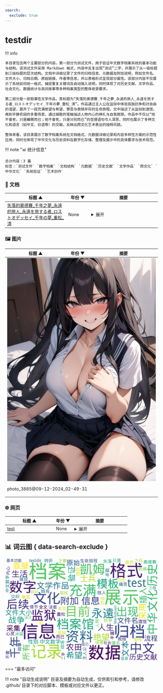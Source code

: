 ```yaml
---
search:
  exclude: true
---
```


# testdir


!!! info

    本目录包含两个主要部分的内容。第一部分为测试文件，用于验证中文数字档案系统的基本功能与结构。该测试文件采用 Markdown 格式，内容中反复出现“测试”二字，并展示了从一级标题到三级标题的层次结构。文档中详细记录了文件的归档信息、元数据及附加说明，例如文件名、文件大小、归档日期、原始链接、作者等信息，并以表格形式呈现部分属性。该部分内容不仅展示了系统如何统一格式、捕捉重复关键词及自动插入说明，同时体现了对历史文献、文学作品、社会文化、数据统计与民间故事等多种档案类型的整体收录要求。
    
    第二部分是一部叙事性文学作品，其标题为“失落的奧德賽_千年之夢_永遠的旅人_永遠を旅する者_ロストオデッセイ_千年の夢_重松_清”。作品通过主人公在监狱中体验孤独抗争和对自由的渴望，展开了一段充满绝望与希望、罪恶与救赎并存的生命旅程。文中描述了从监狱到酒馆，再到平静农田的多重场景，通过细致的笔触描述人物内心的挣扎与自我救赎。作品中不仅以“他不會老，只是離開而已；他不會死，只是分別而已”的哲理语句令人深思，同时也展示了多种文化和语言（如中文、日语等）的交融，反映出跨文化艺术表达的独特风貌。
    
    整体来看，该目录展示了数字档案系统在文档格式、元数据详细记录和内容多样性方面的示范性应用，同时也体现了中华文化与历史资料在数字化存储、整理及展示中的具体要求与技术规范。



!!! note "📊 统计信息"

    总计内容：3 篇
    标签：`测试文件` `数字档案` `文档结构` `元数据` `历史文献` `文学作品` `跨文化` `中华文化` `系统验证` `艺术创作`



### 📄 文档

<table>
<thead><tr>
<th style="width: 40%" data-sortable="true" data-sort-direction="asc" data-sort-type="text">标题 ▲</th>
<th style="width: 15%" data-sortable="true" data-sort-direction="desc" data-sort-type="year">年份 ▼</th>
<th style="width: 45%">摘要</th>
</tr></thead>
<tbody>
<tr data-name="失落的奧德賽_千年之夢_永遠的旅人_永遠を旅する者_ロストオデッセイ_千年の夢_重松_清" data-year="None" data-date="2025-02-26">
                <td><a href="失落的奧德賽_千年之夢_永遠的旅人_永遠を旅する者_ロストオデッセイ_千年の夢_重松_清_page" class="md-button">失落的奧德賽_千年之夢_永遠的旅人_永遠を旅する者_ロストオデッセイ_千年の夢_重松_清</a></td>
                <td class="year-cell">None</td>
                <td class="description-cell"><details markdown>
                    <summary>展开</summary>
                    <div class="description">
                        本文是一部文风独特的叙事性文学作品，全文通过主人公凱姆在监狱中的孤独抗争以及与其他人物之间的邂逅，描绘了一个充满绝望与希望、罪恶与救赎冲突交织的人生旅程。文中开篇以“失落的奧德賽 千年之夢 永遠的旅人 永遠を旅する者 ロストオデッセイ 千年の夢 重松 清”等文字点题，显示出不同语言和文化元素的交融。故事一开始便将读者带入那个充满压抑与痛苦的监狱，主人公被编号为“８号”，在严苛的铁栏杆与冷漠的看守之间不断地撞击身体与心灵。在这种近乎机械般重复的抗争中，他虽然知道自己的努力可能毫无结果，但内心深处那股不停翻滚的冲动和对自由的渴望却始终未曾熄灭。作者用细腻的笔触描绘了他撞击铁门时所感受到的钝痛，以及在囚禁环境下时间如何变得麻木而缓慢的过程，展现出一种对时间流逝的独到感受，仿佛生命在重复的动作中定格，又在细微处孕育着改变的契机。

情节的另一转折带领读者走进了喧闹但又充满悲情的酒馆场景。在这里，凱姆与一名经历了残酷战争的现役士兵邂逅，对方在备受内心煎熬的同时，也流露出对家人的思念和对未来归途的无限恐惧。士兵手中那块被称为“罪孽之石”的宝石原石，随着每一次杀戮逐渐黯淡无光，成为他内心罪恶与绝望的象征，而这件物品的变化清晰地映射出他心理的变化。两人短暂而意味深长的对话中，既有对战争罪孽的深沉自责，也有对生存本能的无奈认命，凱姆那句“他不會老，只是離開而已；他不會死，只是分別而已”，更是令人深思的生命哲理的体现。士兵对归家的期盼与对自己杀戮行为的谴责交织在一起，使整个场景充满了悲剧色彩和人性反思的浓重气息。

而在故事的后半部分，情节再次发生转折，凱姆走出酒馆进入平静而劳作的农田。稻谷与蔬菜的生长、晚钟的响起和送葬队伍的到来，构成了一幅静谧而又充满隐喻的画面，象征着在经历了无尽的痛苦与纷争后，寻求平凡生活的可能。面对大嬸热情且充满人情味的邀请，凱姆仿佛在漫长的旅途中获得了一丝久违的温暖与希望，从监狱的束缚到农田的劳作，文本以细致的写实手法表现出人在绝境中对新生活的期许与向往。整部作品用丰富的细节与对话，刻画了人物内心世界的挣扎和成长，展现了一幅由监狱到战场再到农田的人生缩影，既有激烈的冲突与自我对抗，也有平和的沉思与生活的温情。
                        <br>年份：None
                        <br>收录日期：2025-02-26
                    </div>
                </details></td>
            </tr>
</tbody>
</table>


### 🖼️ 图片

<table>
<thead><tr>
<th style="width: 40%" data-sortable="true" data-sort-direction="asc" data-sort-type="text">标题 ▲</th>
<th style="width: 15%" data-sortable="true" data-sort-direction="desc" data-sort-type="year">年份 ▼</th>
<th style="width: 45%">摘要</th>
</tr></thead>
<tbody>
<tr class="image-row">
                <td colspan="3">
                    <div class="image-item">
                        <img src="photo_3885@09-12-2024_02-49-31.jpg" alt="photo_3885@09-12-2024_02-49-31" />
                        <p>photo_3885@09-12-2024_02-49-31</p>
                    </div>
                </td>
            </tr>
</tbody>
</table>


### 🌐 网页

<table>
<thead><tr>
<th style="width: 40%" data-sortable="true" data-sort-direction="asc" data-sort-type="text">标题 ▲</th>
<th style="width: 15%" data-sortable="true" data-sort-direction="desc" data-sort-type="year">年份 ▼</th>
<th style="width: 45%">摘要</th>
</tr></thead>
<tbody>
<tr data-name="test" data-year="None" data-date="2025-02-26">
                <td><a href="test" class="md-button">test</a></td>
                <td class="year-cell">None</td>
                <td class="description-cell"><details markdown>
                    <summary>展开</summary>
                    <div class="description">
                        该文件为跨性别中文数字档案馆归档整理的测试文件，文件位于目录 ./testdir/test.md，主要用于验证中文数字档案系统的基本功能与结构。文件采用 Markdown 格式，内含多个层次的标题和段落，文本中重复出现“测试”二字，旨在展示系统中标题和摘要的显示效果以及元数据的记录方式。全文开头以“# 测试”作为一级标题，接着是两级及三级标题，呈现出一个典型的文档构架。此外，文件中还包含一部分由系统自动插入的说明内容，明确指出“所有模板现已采用中文”，“为一般档案系统而设计”，并强调了系统收录中华文化与历史相关内容的宗旨，涵盖历史文献、文学作品、社会文化、数据统计、真实记录以及民间故事等方面。文件中还嵌入了一个摘要与附加信息的部分，其中摘要部分标记为“该文件为跨性别中文数字档案馆整理的一份测试文档，存放于目录 ./测试/testdir/test.md，其内容通过 Markdown 格式展示了层次分明的结构，包含一级标题 '# 测试'、二级标题 '## 测试' 和三级标题 '### 测试'。文档正文详细描述了数字档案系统中的格式及构建方式，整体上体现了旨在验证中文数字档案系统基本功能与结构的意图。文本中明确展现了所有模板现已采用中文、为一般档案系统设计的说明，从而体现了系统在采集、分类和记录中华文化与历史资料方面所必须遵循的格式规范。文件不仅展示了如何通过嵌入摘要及附加信息来记录文件相关数据，而且在文中插入的专用标记（如 tcd_abstract 与 tcd_abstract_end）中详细列举了文档的归档信息，包括文件名、文件大小、归档日期、原始链接、作者、地区、日期以及标签等部分。文中提及的摘要部分虽以“[Unknown description(update needed)]”说明目前摘要信息需要更新，但这一测试内容已经充分展示了系统如何捕捉并整理多层级信息，包括反复出现的“测试”二字作为文档内容的一部分，证明系统能够处理和展示重复出现的关键词和符号。文档中还出现了一个附加信息的表格，其中记录了该文件的基本属性，如文件名 test.md、文件大小 307 bytes，同时标注了部分待更新的字段如归档日期与原始链接。文件内的叙述不仅涉及档案的基本操作流程，还表明在实际运用中文档案系统时如何进行数据的精细标注与文档的统一格式展示，其结构和内容均为后续正式文档整理提供了重要参考。文中亦强调数字档案馆在采集和整理中华文化历史资料过程中，对历史文献、文学作品、社会文化、数据统计、真实记录以及民间故事等不同类型资料的全面收录要求，显示了对中华历史文化传承与数字储存技术结合的深刻理解。这份测试资料在展示数字化存储、自动插入说明和多层信息整合操作的同时，也验证了系统对文档元数据记录、归档信息补充以及后续更新流程的规范性。整份文档的信息丰富而细致，展示了数字档案系统在处理中文文献资料时对格式、结构和信息完整性的高度重视，是一份具有示范意义的测试文档。”，表明目前摘要内容尚未完善或需要更新。与此同时，附加信息部分通过表格的形式列出了与文件相关的核心属性，例如文件名、文件大小、归档日期、原始链接、作者、地区、日期和标签等，但大部分信息目前均标注为“Unknown”或“update needed”，显示出该文件正处于初期测试阶段，部分元数据待补充。文中“本文由跨性别中文数字档案馆归档整理，仅供浏览。版权归原作者所有。”的声明，进一步提示此文件既具有测试性质也体现了档案整理的正规流程。同时，该文件也展示了如何在档案系统中对历史文献和文化文件进行数字化存储和组织排列，尽管目前只有测试信息，但整体结构和格式均为后续正式档案文件所模仿。该文档充分体现了数字档案馆在采集和整理中华文化历史资料过程中对于格式统一、内容分类和元数据详细记录的要求，尽管目前数据和相关信息尚未完善，但作为模板文件，它为后续实际资料的归档和展示提供了技术和格式上的参考依据。
                        <br>年份：None
                        <br>收录日期：2025-02-26
                    </div>
                </details></td>
            </tr>
</tbody>
</table>


## 📊 词云图 { data-search-exclude }

![词云图](abstracts_wordcloud.png)


<script>
const sortFunctions = {
    year: (a, b, direction) => {
        a = a === '未知' ? '0000' : a;
        b = b === '未知' ? '0000' : b;
        return direction === 'desc' ? b.localeCompare(a) : a.localeCompare(b);
    },
    count: (a, b, direction) => {
        const aNum = parseInt(a.match(/\d+/)?.[0] || '0');
        const bNum = parseInt(b.match(/\d+/)?.[0] || '0');
        return direction === 'desc' ? bNum - aNum : aNum - bNum;
    },
    text: (a, b, direction) => {
        return direction === 'desc' 
            ? b.localeCompare(a, 'zh-CN') 
            : a.localeCompare(b, 'zh-CN');
    }
};

document.addEventListener('DOMContentLoaded', function() {
    document.querySelectorAll('th[data-sortable="true"]').forEach(th => {
        th.style.cursor = 'pointer';
        th.addEventListener('click', () => sortTable(th));
        
        if (th.getAttribute('data-sort-direction')) {
            sortTable(th, true);
        }
    });
});

function sortTable(th, isInitial = false) {
    const table = th.closest('table');
    const tbody = table.querySelector('tbody');
    const colIndex = Array.from(th.parentNode.children).indexOf(th);
    
    // Store original rows with their sort values
    const rowsWithValues = Array.from(tbody.querySelectorAll('tr')).map(row => ({
        element: row,
        value: row.children[colIndex].textContent.trim(),
        html: row.innerHTML
    }));
    
    // Toggle or set initial sort direction
    const currentDirection = th.getAttribute('data-sort-direction');
    const direction = isInitial ? currentDirection : (currentDirection === 'desc' ? 'asc' : 'desc');
    
    // Update sort indicators
    th.closest('tr').querySelectorAll('th').forEach(header => {
        if (header !== th) {
            header.textContent = header.textContent.replace(/ [▼▲]$/, '');
            header.removeAttribute('data-sort-direction');
        }
    });
    
    th.textContent = th.textContent.replace(/ [▼▲]$/, '') + (direction === 'desc' ? ' ▼' : ' ▲');
    th.setAttribute('data-sort-direction', direction);
    
    // Get sort function based on column type
    const sortType = th.getAttribute('data-sort-type') || 'text';
    const sortFn = sortFunctions[sortType] || sortFunctions.text;
    
    // Sort rows
    rowsWithValues.sort((a, b) => sortFn(a.value, b.value, direction));
    
    // Clear and rebuild tbody
    tbody.innerHTML = '';
    rowsWithValues.forEach(row => {
        const tr = document.createElement('tr');
        tr.innerHTML = row.html;
        tbody.appendChild(tr);
    });
}

</script>
 

<div class="grid" markdown>

=== "最多访问"



</div>


!!! note "自动生成说明"
    目录及摘要为自动生成，仅供索引和参考，请修改 .github/ 目录下的对应脚本、模板或对应文件以更正。
